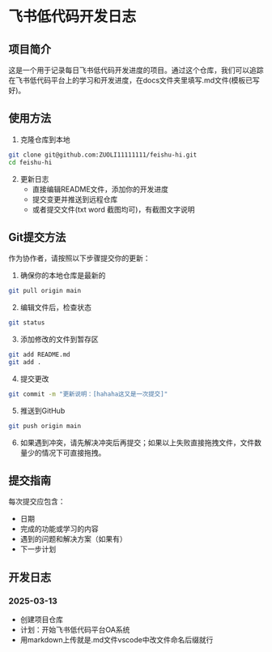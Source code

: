 # 飞书低代码开发日志

## 项目简介
这是一个用于记录每日飞书低代码开发进度的项目。通过这个仓库，我们可以追踪在飞书低代码平台上的学习和开发进度，在docs文件夹里填写.md文件(模板已写好)。

## 使用方法
1. 克隆仓库到本地
```bash
git clone git@github.com:ZUOLI11111111/feishu-hi.git
cd feishu-hi
```

2. 更新日志
   - 直接编辑README文件，添加你的开发进度
   - 提交变更并推送到远程仓库
   - 或者提交文件(txt word 截图均可)，有截图文字说明

## Git提交方法
作为协作者，请按照以下步骤提交你的更新：

1. 确保你的本地仓库是最新的
```bash
git pull origin main
```

2. 编辑文件后，检查状态
```bash
git status
```

3. 添加修改的文件到暂存区
```bash
git add README.md
git add .
```

4. 提交更改
```bash
git commit -m "更新说明：[hahaha这又是一次提交]"
```

5. 推送到GitHub
```bash
git push origin main
```

6. 如果遇到冲突，请先解决冲突后再提交；如果以上失败直接拖拽文件，文件数量少的情况下可直接拖拽。
   

## 提交指南
每次提交应包含：
- 日期
- 完成的功能或学习的内容
- 遇到的问题和解决方案（如果有）
- 下一步计划

## 开发日志
### 2025-03-13
- 创建项目仓库
- 计划：开始飞书低代码平台OA系统
- 用markdown上传就是.md文件vscode中改文件命名后缀就行
